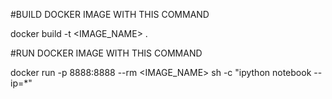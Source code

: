 #BUILD DOCKER IMAGE WITH THIS COMMAND

docker build -t <IMAGE_NAME> .


#RUN DOCKER IMAGE WITH THIS COMMAND

docker run -p 8888:8888 --rm <IMAGE_NAME> sh -c "ipython notebook --ip=*"

